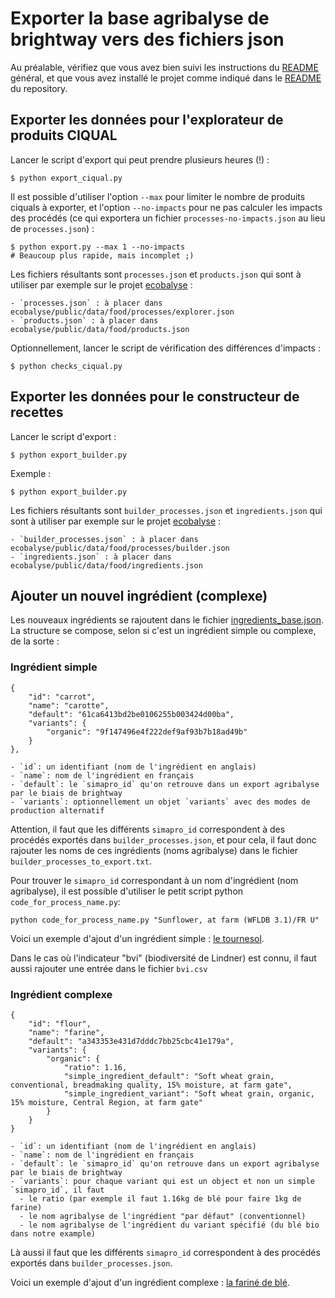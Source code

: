# Exporter la base agribalyse de brightway vers des fichiers json

Au préalable, vérifiez que vous avez bien suivi les instructions du
[README](../../README.md) général, et que vous avez installé le projet comme
indiqué dans le [README](../../../README.md) du repository.

## Exporter les données pour l'explorateur de produits CIQUAL

Lancer le script d'export qui peut prendre plusieurs heures (!) :

    $ python export_ciqual.py

Il est possible d'utiliser l'option `--max` pour limiter le nombre de produits
ciquals à exporter, et l'option `--no-impacts` pour ne pas calculer les impacts
des procédés (ce qui exportera un fichier `processes-no-impacts.json` au lieu de
`processes.json`) :

    $ python export.py --max 1 --no-impacts
    # Beaucoup plus rapide, mais incomplet ;)

Les fichiers résultants sont `processes.json` et `products.json` qui sont à
utiliser par exemple sur le projet
[ecobalyse](https://github.com/MTES-MCT/ecobalyse/) :

    - `processes.json` : à placer dans ecobalyse/public/data/food/processes/explorer.json
    - `products.json` : à placer dans ecobalyse/public/data/food/products.json

Optionnellement, lancer le script de vérification des différences d'impacts :

    $ python checks_ciqual.py

## Exporter les données pour le constructeur de recettes

Lancer le script d'export :

    $ python export_builder.py

Exemple :

    $ python export_builder.py

Les fichiers résultants sont `builder_processes.json` et `ingredients.json` qui sont à
utiliser par exemple sur le projet
[ecobalyse](https://github.com/MTES-MCT/ecobalyse/) :

    - `builder_processes.json` : à placer dans ecobalyse/public/data/food/processes/builder.json
    - `ingredients.json` : à placer dans ecobalyse/public/data/food/ingredients.json

## Ajouter un nouvel ingrédient (complexe)

Les nouveaux ingrédients se rajoutent dans le fichier
[ingredients_base.json](./ingredients_base.json). La structure se compose, selon
si c'est un ingrédient simple ou complexe, de la sorte :

### Ingrédient simple

    {
        "id": "carrot",
        "name": "carotte",
        "default": "61ca6413bd2be0106255b003424d00ba",
        "variants": {
            "organic": "9f147496e4f222def9af93b7b18ad49b"
        }
    },

    - `id`: un identifiant (nom de l'ingrédient en anglais)
    - `name`: nom de l'ingrédient en français
    - `default`: le `simapro_id` qu'on retrouve dans un export agribalyse par le biais de brightway
    - `variants`: optionnellement un objet `variants` avec des modes de production alternatif

Attention, il faut que les différents `simapro_id` correspondent à des procédés
exportés dans `builder_processes.json`, et pour cela, il faut donc rajouter les
noms de ces ingrédients (noms agribalyse) dans le fichier `builder_processes_to_export.txt`.

Pour trouver le `simapro_id` correspondant à un nom d'ingrédient (nom
agribalyse), il est possible d'utiliser le petit script python
`code_for_process_name.py`:

    python code_for_process_name.py "Sunflower, at farm (WFLDB 3.1)/FR U"

Voici un exemple d'ajout d'un ingrédient simple : [le
tournesol](https://github.com/MTES-MCT/ecobalyse-data/pull/14/commits/0dc2091095002c4f13b5147fe819ef6afa49e22f).

Dans le cas où l'indicateur "bvi" (biodiversité de Lindner) est connu, il faut aussi rajouter une entrée dans le fichier `bvi.csv`

### Ingrédient complexe

    {
        "id": "flour",
        "name": "farine",
        "default": "a343353e431d7dddc7bb25cbc41e179a",
        "variants": {
            "organic": {
                "ratio": 1.16,
                "simple_ingredient_default": "Soft wheat grain, conventional, breadmaking quality, 15% moisture, at farm gate",
                "simple_ingredient_variant": "Soft wheat grain, organic, 15% moisture, Central Region, at farm gate"
            }
        }
    }

    - `id`: un identifiant (nom de l'ingrédient en anglais)
    - `name`: nom de l'ingrédient en français
    - `default`: le `simapro_id` qu'on retrouve dans un export agribalyse par le biais de brightway
    - `variants`: pour chaque variant qui est un object et non un simple `simapro_id`, il faut
      - le ratio (par exemple il faut 1.16kg de blé pour faire 1kg de farine)
      - le nom agribalyse de l'ingrédient "par défaut" (conventionnel)
      - le nom agribalyse de l'ingrédient du variant spécifié (du blé bio dans notre example)

Là aussi il faut que les différents `simapro_id` correspondent à des procédés
exportés dans `builder_processes.json`.

Voici un exemple d'ajout d'un ingrédient complexe : [la fariné de
blé](https://github.com/MTES-MCT/ecobalyse-data/pull/11/commits/2c7817d310fbc65bb954e339fcaf45369f0b5abe).

